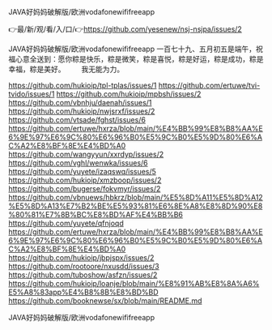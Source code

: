 JAVA好妈妈破解版/欧洲vodafonewififreeapp

👉最/新/观/看/入/口/👉https://github.com/yesenew/nsj-nsjpa/issues/2

JAVA好妈妈破解版/欧洲vodafonewififreeapp	一百七十九、五月初五是端午，祝福心意全送到：愿你粽是快乐，粽是微笑，粽是喜悦，粽是好运，粽是成功，粽是幸福，粽是美好。
　　我无能为力。


https://github.com/hukioip/tpl-tplas/issues/1
https://github.com/ertuwe/tvi-tvido/issues/1
https://github.com/hukioip/mpbsh/issues/2
https://github.com/vbnhju/daenah/issues/1
https://github.com/hukioip/nwjsrxf/issues/2
https://github.com/vtsade/fghst/issues/6
https://github.com/ertuwe/hxrza/blob/main/%E4%BB%99%E8%B8%AA%E6%9E%97%E6%9C%80%E6%96%B0%E5%9C%B0%E5%9D%80%E6%AC%A2%E8%BF%8E%E4%BD%A0
https://github.com/wangyyun/xxrdyp/issues/2
https://github.com/vghl/wenwka/issues/6
https://github.com/yuyete/izaqswq/issues/5
https://github.com/hukioip/xmzboop/issues/2
https://github.com/bugerse/fokvmyr/issues/2
https://github.com/vbnuews/hbkrz/blob/main/%E5%8D%A11%E5%8D%A12%E5%8D%A13%E7%B2%BE%E5%93%81%E6%8E%A8%E8%8D%90%E8%80%81%E7%8B%BC%E8%BD%AF%E4%BB%B6
https://github.com/yuyete/qfnjoqd
https://github.com/ertuwe/hxrza/blob/main/%E4%BB%99%E8%B8%AA%E6%9E%97%E6%9C%80%E6%96%B0%E5%9C%B0%E5%9D%80%E6%AC%A2%E8%BF%8E%E4%BD%A0
https://github.com/hukioip/jbpjspx/issues/2
https://github.com/rootoore/nxusdd/issues/3
https://github.com/tuboshow/asfzn/issues/2
https://github.com/hukioip/loanje/blob/main/%E8%91%AB%E8%8A%A6%E5%A8%83app%E4%B8%8B%E8%BD%BD
https://github.com/booknewse/sx/blob/main/README.md

JAVA好妈妈破解版/欧洲vodafonewififreeapp
